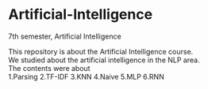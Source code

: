 # Artificial-Intelligence
7th semester, Artificial Intelligence<br>

This repository is about the Artificial Intelligence course.<br>
We studied about the artificial intelligence in the NLP area.<br>
The contents were about<br>
1.Parsing
2.TF-IDF
3.KNN
4.Naive
5.MLP
6.RNN
